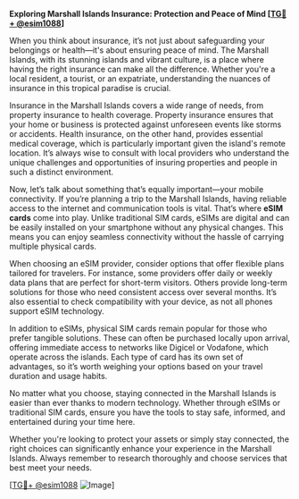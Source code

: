 **Exploring Marshall Islands Insurance: Protection and Peace of Mind [[TG💪+ @esim1088](https://t.me/s/esim1088)]**

When you think about insurance, it’s not just about safeguarding your belongings or health—it's about ensuring peace of mind. The Marshall Islands, with its stunning islands and vibrant culture, is a place where having the right insurance can make all the difference. Whether you're a local resident, a tourist, or an expatriate, understanding the nuances of insurance in this tropical paradise is crucial.

Insurance in the Marshall Islands covers a wide range of needs, from property insurance to health coverage. Property insurance ensures that your home or business is protected against unforeseen events like storms or accidents. Health insurance, on the other hand, provides essential medical coverage, which is particularly important given the island's remote location. It’s always wise to consult with local providers who understand the unique challenges and opportunities of insuring properties and people in such a distinct environment.

Now, let’s talk about something that’s equally important—your mobile connectivity. If you’re planning a trip to the Marshall Islands, having reliable access to the internet and communication tools is vital. That’s where **eSIM cards** come into play. Unlike traditional SIM cards, eSIMs are digital and can be easily installed on your smartphone without any physical changes. This means you can enjoy seamless connectivity without the hassle of carrying multiple physical cards.

When choosing an eSIM provider, consider options that offer flexible plans tailored for travelers. For instance, some providers offer daily or weekly data plans that are perfect for short-term visitors. Others provide long-term solutions for those who need consistent access over several months. It’s also essential to check compatibility with your device, as not all phones support eSIM technology.

In addition to eSIMs, physical SIM cards remain popular for those who prefer tangible solutions. These can often be purchased locally upon arrival, offering immediate access to networks like Digicel or Vodafone, which operate across the islands. Each type of card has its own set of advantages, so it’s worth weighing your options based on your travel duration and usage habits.

No matter what you choose, staying connected in the Marshall Islands is easier than ever thanks to modern technology. Whether through eSIMs or traditional SIM cards, ensure you have the tools to stay safe, informed, and entertained during your time here.

Whether you're looking to protect your assets or simply stay connected, the right choices can significantly enhance your experience in the Marshall Islands. Always remember to research thoroughly and choose services that best meet your needs.

[[TG💪+ @esim1088](https://t.me/s/esim1088) ![Image](https://i.postimg.cc/Y0z9fWf4/image.png)]